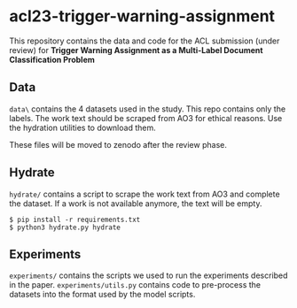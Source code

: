# acl23-trigger-warning-assignment

This repository contains the data and code for the ACL submission (under review) for **Trigger Warning Assignment as a Multi-Label Document Classification Problem**

## Data

`data\` contains the 4 datasets used in the study. This repo contains only the labels. The work text should be scraped from AO3 for ethical reasons. Use the hydration utilities to download them. 

These files will be moved to zenodo after the review phase. 


## Hydrate

`hydrate/` contains a script to scrape the work text from AO3 and complete the dataset. If a work is not available anymore, the text will be empty.

    $ pip install -r requirements.txt
    $ python3 hydrate.py hydrate

## Experiments

`experiments/` contains the scripts we used to run the experiments described in the paper.
`experiments/utils.py` contains code to pre-process the datasets into the format used by the model scripts. 

